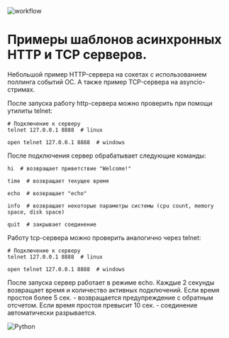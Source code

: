 ![workflow](https://https://github.com/vavilovnv/simple-async-servers/actions/workflows/test.yml/badge.svg)  

# Примеры шаблонов асинхронных HTTP и TCP серверов.

Небольшой пример HTTP-сервера на сокетах с использованием поллинга событий ОС. А также пример TCP-сервера на asyncio-стримах.

После запуска работу http-сервера можно проверить при помощи утилиты telnet:
```
# Подключение к серверу
telnet 127.0.0.1 8888  # linux

open telnet 127.0.0.1 8888  # windows
```
После подключения сервер обрабатывает следующие команды:
```
hi  # возвращает приветствие "Welcome!"

time  # возвращает текущее время

echo  # возвращает "echo"

info  # возвращает некоторые параметры системы (cpu count, memory space, disk space)

quit  # закрывает соединение
```

Работу tcp-сервера можно проверить аналогично через telnet:
```
# Подключение к серверу
telnet 127.0.0.1 8888  # linux

open telnet 127.0.0.1 8888  # windows
```
После запуска сервер работает в режиме echo. Каждые 2 секунды возвращает время и количество активных подключений. Если время простоя более 5 сек. - возвращается предупреждение с обратным отсчетом. Если время простоя превысит 10 сек. - соединение автоматически разрывается.

![Python](https://img.shields.io/badge/-Python-blue)
